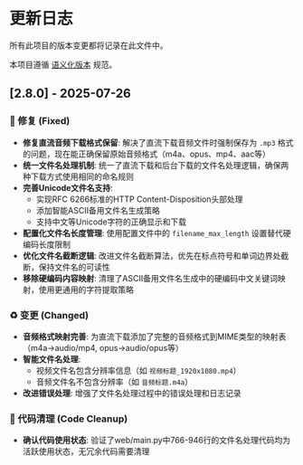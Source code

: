 # 更新日志

所有此项目的版本变更都将记录在此文件中。

本项目遵循 [语义化版本](https://semver.org/lang/zh-CN/) 规范。

## [2.8.0] - 2025-07-26

### 🐞 修复 (Fixed)
- **修复直流音频下载格式保留**: 解决了直流下载音频文件时强制保存为 `.mp3` 格式的问题，现在能正确保留原始音频格式（m4a、opus、mp4、aac等）
- **统一文件名处理机制**: 统一了直流下载和后台下载的文件名处理逻辑，确保两种下载方式使用相同的命名规则
- **完善Unicode文件名支持**: 
  - 实现RFC 6266标准的HTTP Content-Disposition头部处理
  - 添加智能ASCII备用文件名生成策略
  - 支持中文等Unicode字符的正确显示和下载
- **配置化文件名长度管理**: 使用配置文件中的 `filename_max_length` 设置替代硬编码长度限制
- **优化文件名截断逻辑**: 改进文件名截断算法，优先在标点符号和单词边界处截断，保持文件名的可读性
- **移除硬编码内容映射**: 清理了ASCII备用文件名生成中的硬编码中文关键词映射，使用更通用的字符提取策略

### ♻️ 变更 (Changed)
- **音频格式映射完善**: 为直流下载添加了完整的音频格式到MIME类型的映射表（m4a→audio/mp4, opus→audio/opus等）
- **智能文件名处理**: 
  - 视频文件名包含分辨率信息（如 `视频标题_1920x1080.mp4`）
  - 音频文件名不包含分辨率（如 `音频标题.m4a`）
- **改进错误处理**: 增强了文件名处理过程中的错误处理和日志记录

### 🧹 代码清理 (Code Cleanup)
- **确认代码使用状态**: 验证了web/main.py中766-946行的文件名处理代码均为活跃使用状态，无冗余代码需要清理
